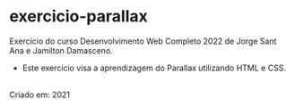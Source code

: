 # exercicio-parallax
Exercício do curso Desenvolvimento Web Completo 2022 de Jorge Sant Ana e Jamilton Damasceno. <br> 
- Este exercício visa a aprendizagem do Parallax utilizando HTML e CSS. <br><br> 

Criado em: 2021
